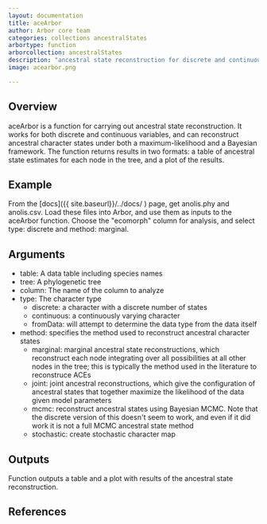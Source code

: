 ```yaml
---
layout: documentation
title: aceArbor
author: Arbor core team
categories: collections ancestralStates
arbortype: function
arborcollection: ancestralStates
description: "ancestral state reconstruction for discrete and continuous characters"
image: acearbor.png

---
```


## Overview

aceArbor is a function for carrying out ancestral state reconstruction. It works for
both discrete and continuous variables, and can reconstruct ancestral character states
under both a maximum-likelihood and a Bayesian framework. The function returns results
in two formats: a table of ancestral state estimates for each node in the tree, and a plot
of the results.

## Example

From the [docs]({{ site.baseurl}}/../docs/ ) page, get anolis.phy and anolis.csv.
Load these files into Arbor, and use them as inputs to the aceArbor function. Choose
the "ecomorph" column for analysis, and select type: discrete and method: marginal.

## Arguments
- table: A data table including species names
- tree: A phylogenetic tree
- column: The name of the column to analyze
- type: The character type
  - discrete: a character with a discrete number of states
  - continuous: a continuously varying character
  - fromData: will attempt to determine the data type from the data itself
- method: specifies the method used to reconstruct ancestral character states
  - marginal: marginal ancestral state reconstructions, which reconstruct each node integrating over all possibilities at all other nodes in the tree; this is typically the method used in the literature to reconstruce ACEs
  - joint: joint ancestral reconstructions, which give the configuration of ancestral states that together maximize the likelihood of the data given model parameters
  - mcmc: reconstruct ancestral states using Bayesian MCMC. Note that the discrete version of this doesn't seem to work, and even if it did work it is not a full MCMC ancestral state method
  - stochastic: create stochastic character map

## Outputs
Function outputs a table and a plot with results of the ancestral state reconstruction.

## References
